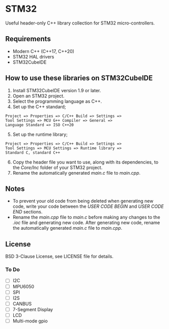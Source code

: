 # STM32

Useful header-only C++ library collection for STM32 micro-controllers.

## Requirements

+ Modern C++ (C++17, C++20)
+ STM32 HAL drivers
+ STM32CubeIDE

## How to use these libraries on STM32CubeIDE

1. Install STM32CubeIDE version 1.9 or later.
2. Open an STM32 project.
3. Select the programming language as C++.
4. Set up the C++ standard;
``` 
Project => Properties => C/C++ Build => Settings => 
Tool Settings => MCU G++ Compiler => General =>
Language Standard => ISO C++20 
```
5. Set up the runtime library;
``` 
Project => Properties => C/C++ Build => Settings => 
Tool Settings => MCU Settings => Runtime library => 
Standard C, standard C++
```
6. Copy the header file you want to use, along with its dependencies, to the *Core/Inc* folder of your STM32 project.
7. Rename the automatically generated *main.c* file to *main.cpp*.

## Notes

+ To prevent your old code from being deleted when generating new code, write your code between the *USER CODE BEGIN* and *USER CODE END* sections.
+ Rename the *main.cpp* file to *main.c* before making any changes to the *.ioc* file and generating new code. After generating new code, rename the automatically generated *main.c* file to *main.cpp*.

## License

BSD 3-Clause License, see LICENSE file for details.

### To Do
 
+ [ ] I2C
+ [ ] MPU6050
+ [ ] SPI
+ [ ] I2S
+ [ ] CANBUS
+ [ ] 7-Segment Display
+ [ ] LCD
+ [ ] Multi-mode gpio